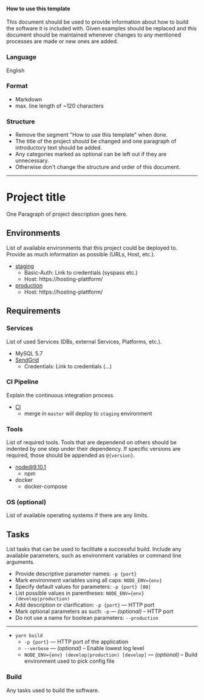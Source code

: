 #### How to use this template

This document should be used to provide information about how to build the
software it is included with.
Given examples should be replaced and this document should be maintained
whenever changes to any mentioned processes are made or new ones are added.

### Language

English

### Format

- Markdown
- max. line length of ~120 characters

### Structure

- Remove the segment "How to use this template" when done.
- The title of the project should be changed and one paragraph of introductory text should be added.
- Any categories marked as optional can be left out if they are unnecessary.
- Otherwise don't change the structure and order of this document.

---

# Project title

One Paragraph of project description goes here.

## Environments

List of available environments that this project could be deployed to.
Provide as much information as possible (URLs, Host, etc.).

- [staging](https://staging.example.com)
  - Basic-Auth: Link to credentials (syspass etc.)
  - Host: https://hosting-plattform/
- [production](https://www.example.com)
  - Host: https://hosting-plattform/

## Requirements

### Services

List of used Services (DBs, external Services, Platforms, etc.).

- MySQL 5.7
- [SendGrid](https://app.sendgrid.com/)
  - Credentials: Link to credentials (...)

### CI Pipeline

Explain the continuous integration process.

- [CI](https://link-to-ci-pipeline.com)
  - merge in `master` will deploy to `staging` environment

### Tools

List of required tools. Tools that are dependend on others should be indented
by one step under their dependency.
If specific versions are required, those should be appended as `@{version}`.

- node@9.10.1
  - npm
- docker
  - docker-compose

### OS (optional)

List of available operating systems if there are any limits.

## Tasks

List tasks that can be used to facilitate a successful build. Include any
available parameters, such as environment variables or command line arguments.

- Provide descriptive parameter names: `-p {port}`
- Mark environment variables using all caps: `NODE_ENV={env}`
- Specify default values for parameters: `-p {port} [80]`
- List possible values in parentheses: `NODE_ENV={env} (develop|production)`
- Add description or clarification: `-p {port}` &mdash; HTTP port
- Mark optional parameters as such: `-p` &mdash; _(optional)_ &ndash; HTTP port
- Do not use a name for boolean parameters: `--production`

---

- `yarn build`
  - `-p {port}` &mdash; HTTP port of the application
  - `--verbose` &mdash; _(optional)_ &ndash; Enable lowest log level
  - `NODE_ENV={env} (develop|production) [develop]` &mdash; _(optional)_ &ndash;
    Build environment used to pick config file

### Build

Any tasks used to build the software.
